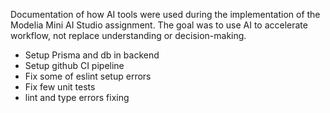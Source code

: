 Documentation of how AI tools were used during the implementation of the Modelia Mini AI Studio assignment.
The goal was to use AI to accelerate workflow, not replace understanding or decision-making.

- Setup Prisma and db in backend
- Setup github CI pipeline
- Fix some of eslint setup errors
- Fix few unit tests
- lint and type errors fixing